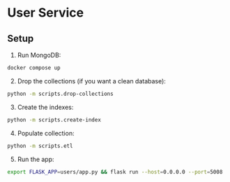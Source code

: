 # User Service

## Setup
1. Run MongoDB:
```bash
docker compose up
```

2. Drop the collections (if you want a clean database):
```bash
python -m scripts.drop-collections
```

3. Create the indexes:
```bash
python -m scripts.create-index
```

4. Populate collection:
```bash
python -m scripts.etl
```

5. Run the app:
```bash
export FLASK_APP=users/app.py && flask run --host=0.0.0.0 --port=5008
```

